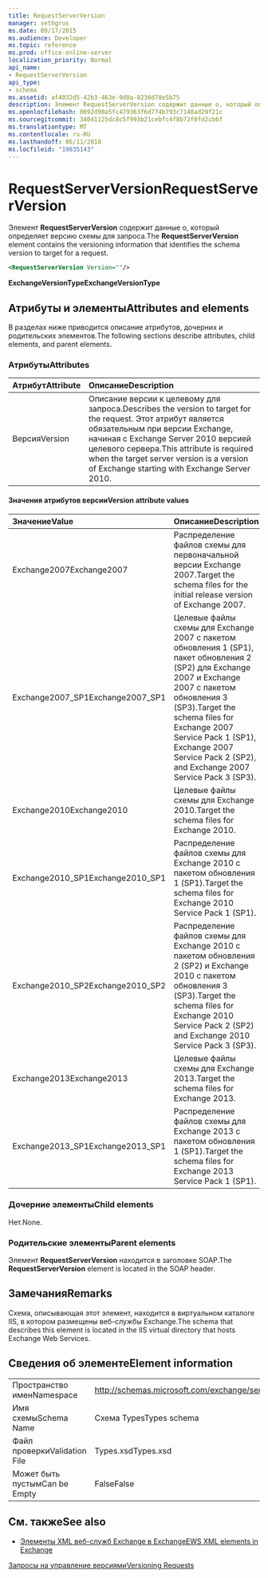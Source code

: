 ```yaml
---
title: RequestServerVersion
manager: sethgros
ms.date: 09/17/2015
ms.audience: Developer
ms.topic: reference
ms.prod: office-online-server
localization_priority: Normal
api_name:
- RequestServerVersion
api_type:
- schema
ms.assetid: af4032d5-42b3-463e-9d0a-8236d78e5b75
description: Элемент RequestServerVersion содержит данные о, который определяет версию схемы для запроса.
ms.openlocfilehash: 0092d90a5fc479363f6d774b793c7148ad29f21c
ms.sourcegitcommit: 34041125dc8c5f993b21cebfc4f8b72f0fd2cb6f
ms.translationtype: MT
ms.contentlocale: ru-RU
ms.lasthandoff: 06/11/2018
ms.locfileid: "19835143"
---
```

# <a name="requestserverversion"></a><span data-ttu-id="3e388-103">RequestServerVersion</span><span class="sxs-lookup"><span data-stu-id="3e388-103">RequestServerVersion</span></span>

<span data-ttu-id="3e388-104">Элемент **RequestServerVersion** содержит данные о, который определяет версию схемы для запроса.</span><span class="sxs-lookup"><span data-stu-id="3e388-104">The **RequestServerVersion** element contains the versioning information that identifies the schema version to target for a request.</span></span> 
  
```XML
<RequestServerVersion Version=""/>
```

 <span data-ttu-id="3e388-105">**ExchangeVersionType**</span><span class="sxs-lookup"><span data-stu-id="3e388-105">**ExchangeVersionType**</span></span>
## <a name="attributes-and-elements"></a><span data-ttu-id="3e388-106">Атрибуты и элементы</span><span class="sxs-lookup"><span data-stu-id="3e388-106">Attributes and elements</span></span>

<span data-ttu-id="3e388-107">В разделах ниже приводится описание атрибутов, дочерних и родительских элементов.</span><span class="sxs-lookup"><span data-stu-id="3e388-107">The following sections describe attributes, child elements, and parent elements.</span></span>
  
### <a name="attributes"></a><span data-ttu-id="3e388-108">Атрибуты</span><span class="sxs-lookup"><span data-stu-id="3e388-108">Attributes</span></span>

|<span data-ttu-id="3e388-109">**Атрибут**</span><span class="sxs-lookup"><span data-stu-id="3e388-109">**Attribute**</span></span>|<span data-ttu-id="3e388-110">**Описание**</span><span class="sxs-lookup"><span data-stu-id="3e388-110">**Description**</span></span>|
|:-----|:-----|
|<span data-ttu-id="3e388-111">Версия</span><span class="sxs-lookup"><span data-stu-id="3e388-111">Version</span></span>  <br/> |<span data-ttu-id="3e388-112">Описание версии к целевому для запроса.</span><span class="sxs-lookup"><span data-stu-id="3e388-112">Describes the version to target for the request.</span></span> <span data-ttu-id="3e388-113">Этот атрибут является обязательным при версии Exchange, начиная с Exchange Server 2010 версией целевого сервера.</span><span class="sxs-lookup"><span data-stu-id="3e388-113">This attribute is required when the target server version is a version of Exchange starting with Exchange Server 2010.</span></span>  <br/> |
   
#### <a name="version-attribute-values"></a><span data-ttu-id="3e388-114">Значения атрибутов версии</span><span class="sxs-lookup"><span data-stu-id="3e388-114">Version attribute values</span></span>

|<span data-ttu-id="3e388-115">**Значение**</span><span class="sxs-lookup"><span data-stu-id="3e388-115">**Value**</span></span>|<span data-ttu-id="3e388-116">**Описание**</span><span class="sxs-lookup"><span data-stu-id="3e388-116">**Description**</span></span>|
|:-----|:-----|
|<span data-ttu-id="3e388-117">Exchange2007</span><span class="sxs-lookup"><span data-stu-id="3e388-117">Exchange2007</span></span>  <br/> |<span data-ttu-id="3e388-118">Распределение файлов схемы для первоначальной версии Exchange 2007.</span><span class="sxs-lookup"><span data-stu-id="3e388-118">Target the schema files for the initial release version of Exchange 2007.</span></span>  <br/> |
|<span data-ttu-id="3e388-119">Exchange2007_SP1</span><span class="sxs-lookup"><span data-stu-id="3e388-119">Exchange2007_SP1</span></span>  <br/> |<span data-ttu-id="3e388-120">Целевые файлы схемы для Exchange 2007 с пакетом обновления 1 (SP1), пакет обновления 2 (SP2) для Exchange 2007 и Exchange 2007 с пакетом обновления 3 (SP3).</span><span class="sxs-lookup"><span data-stu-id="3e388-120">Target the schema files for Exchange 2007 Service Pack 1 (SP1), Exchange 2007 Service Pack 2 (SP2), and Exchange 2007 Service Pack 3 (SP3).</span></span>  <br/> |
|<span data-ttu-id="3e388-121">Exchange2010</span><span class="sxs-lookup"><span data-stu-id="3e388-121">Exchange2010</span></span>  <br/> |<span data-ttu-id="3e388-122">Целевые файлы схемы для Exchange 2010.</span><span class="sxs-lookup"><span data-stu-id="3e388-122">Target the schema files for Exchange 2010.</span></span>  <br/> |
|<span data-ttu-id="3e388-123">Exchange2010_SP1</span><span class="sxs-lookup"><span data-stu-id="3e388-123">Exchange2010_SP1</span></span>  <br/> |<span data-ttu-id="3e388-124">Распределение файлов схемы для Exchange 2010 с пакетом обновления 1 (SP1).</span><span class="sxs-lookup"><span data-stu-id="3e388-124">Target the schema files for Exchange 2010 Service Pack 1 (SP1).</span></span>  <br/> |
|<span data-ttu-id="3e388-125">Exchange2010_SP2</span><span class="sxs-lookup"><span data-stu-id="3e388-125">Exchange2010_SP2</span></span>  <br/> |<span data-ttu-id="3e388-126">Распределение файлов схемы для Exchange 2010 с пакетом обновления 2 (SP2) и Exchange 2010 с пакетом обновления 3 (SP3).</span><span class="sxs-lookup"><span data-stu-id="3e388-126">Target the schema files for Exchange 2010 Service Pack 2 (SP2) and Exchange 2010 Service Pack 3 (SP3).</span></span>  <br/> |
|<span data-ttu-id="3e388-127">Exchange2013</span><span class="sxs-lookup"><span data-stu-id="3e388-127">Exchange2013</span></span>  <br/> |<span data-ttu-id="3e388-128">Целевые файлы схемы для Exchange 2013.</span><span class="sxs-lookup"><span data-stu-id="3e388-128">Target the schema files for Exchange 2013.</span></span>  <br/> |
|<span data-ttu-id="3e388-129">Exchange2013_SP1</span><span class="sxs-lookup"><span data-stu-id="3e388-129">Exchange2013_SP1</span></span>  <br/> |<span data-ttu-id="3e388-130">Распределение файлов схемы для Exchange 2013 с пакетом обновления 1 (SP1).</span><span class="sxs-lookup"><span data-stu-id="3e388-130">Target the schema files for Exchange 2013 Service Pack 1 (SP1).</span></span>  <br/> |
   
### <a name="child-elements"></a><span data-ttu-id="3e388-131">Дочерние элементы</span><span class="sxs-lookup"><span data-stu-id="3e388-131">Child elements</span></span>

<span data-ttu-id="3e388-132">Нет.</span><span class="sxs-lookup"><span data-stu-id="3e388-132">None.</span></span>
  
### <a name="parent-elements"></a><span data-ttu-id="3e388-133">Родительские элементы</span><span class="sxs-lookup"><span data-stu-id="3e388-133">Parent elements</span></span>

<span data-ttu-id="3e388-134">Элемент **RequestServerVersion** находится в заголовке SOAP.</span><span class="sxs-lookup"><span data-stu-id="3e388-134">The **RequestServerVersion** element is located in the SOAP header.</span></span> 
  
## <a name="remarks"></a><span data-ttu-id="3e388-135">Замечания</span><span class="sxs-lookup"><span data-stu-id="3e388-135">Remarks</span></span>

<span data-ttu-id="3e388-136">Схема, описывающая этот элемент, находится в виртуальном каталоге IIS, в котором размещены веб-службы Exchange.</span><span class="sxs-lookup"><span data-stu-id="3e388-136">The schema that describes this element is located in the IIS virtual directory that hosts Exchange Web Services.</span></span>
  
## <a name="element-information"></a><span data-ttu-id="3e388-137">Сведения об элементе</span><span class="sxs-lookup"><span data-stu-id="3e388-137">Element information</span></span>

|||
|:-----|:-----|
|<span data-ttu-id="3e388-138">Пространство имен</span><span class="sxs-lookup"><span data-stu-id="3e388-138">Namespace</span></span>  <br/> |http://schemas.microsoft.com/exchange/services/2006/types  <br/> |
|<span data-ttu-id="3e388-139">Имя схемы</span><span class="sxs-lookup"><span data-stu-id="3e388-139">Schema Name</span></span>  <br/> |<span data-ttu-id="3e388-140">Схема Types</span><span class="sxs-lookup"><span data-stu-id="3e388-140">Types schema</span></span>  <br/> |
|<span data-ttu-id="3e388-141">Файл проверки</span><span class="sxs-lookup"><span data-stu-id="3e388-141">Validation File</span></span>  <br/> |<span data-ttu-id="3e388-142">Types.xsd</span><span class="sxs-lookup"><span data-stu-id="3e388-142">Types.xsd</span></span>  <br/> |
|<span data-ttu-id="3e388-143">Может быть пустым</span><span class="sxs-lookup"><span data-stu-id="3e388-143">Can be Empty</span></span>  <br/> |<span data-ttu-id="3e388-144">False</span><span class="sxs-lookup"><span data-stu-id="3e388-144">False</span></span>  <br/> |
   
## <a name="see-also"></a><span data-ttu-id="3e388-145">См. также</span><span class="sxs-lookup"><span data-stu-id="3e388-145">See also</span></span>



- [<span data-ttu-id="3e388-146">Элементы XML веб-служб Exchange в Exchange</span><span class="sxs-lookup"><span data-stu-id="3e388-146">EWS XML elements in Exchange</span></span>](ews-xml-elements-in-exchange.md)


[<span data-ttu-id="3e388-147">Запросы на управление версиями</span><span class="sxs-lookup"><span data-stu-id="3e388-147">Versioning Requests</span></span>](http://msdn.microsoft.com/library/76877b0a-d2e5-4c74-9295-7b445a41d46a%28Office.15%29.aspx)


